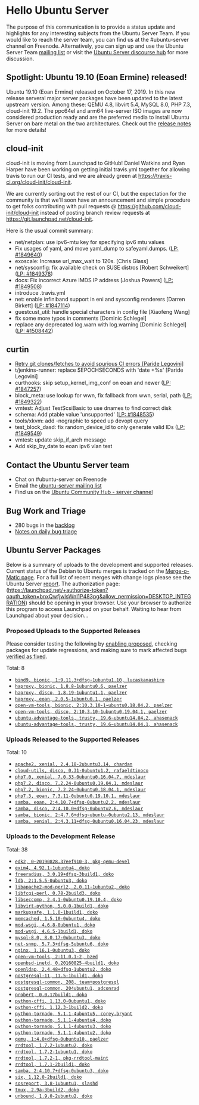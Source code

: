 # Hello Ubuntu Server

The purpose of this communication is to provide a status update and
highlights for any interesting subjects from the Ubuntu Server Team. If
you would like to reach the server team, you can find us at
the #ubuntu-server channel on Freenode. Alternatively, you can sign up
and use the Ubuntu Server Team [mailing list](https://lists.ubuntu.com/mailman/listinfo/ubuntu-server) or visit the
[Ubuntu Server discourse hub](https://discourse.ubuntu.com/c/server) for more
discussion.

## Spotlight: Ubuntu 19.10 (Eoan Ermine) released!

Ubuntu 19.10 (Eoan Ermine) released on October 17, 2019. In this new
release serveral major server packages have been updated to the latest upstream
version. Among these: QEMU 4.8, libvirt 5.4, MySQL 8.0, PHP 7.3, cloud-init 19.2.
The ppc64el and arm64 live-server ISO images are now considered production ready
and are the preferred media to install Ubuntu Server on  bare metal on the two
architectures. Check out the [release notes](https://wiki.ubuntu.com/EoanErmine/ReleaseNotes#Ubuntu_Server) for more details!


## cloud-init

cloud-init is moving from Launchpad to GitHub! Daniel Watkins and Ryan Harper have
been working on getting initial travis.yml together for allowing travis to run our
CI tests, and we are already green at https://travis-ci.org/cloud-init/cloud-init.

We are currently sorting out the rest of our CI, but the expectation for the
community is that we'll soon have an announcement and simple procedure to get
folks contributing with pull requests @ https://github.com/cloud-init/cloud-init
instead of posting branch review requests at https://git.launchpad.net/cloud-init.

Here is the usual commit summary:

- net/netplan: use ipv6-mtu key for specifying ipv6 mtu values
- Fix usages of yaml, and move yaml_dump to safeyaml.dumps. ([LP: #1849640](https://bugs.launchpad.net/bugs/1849640))
- exoscale: Increase url_max_wait to 120s. [Chris Glass]
- net/sysconfig: fix available check on SUSE distros
  [Robert Schweikert] ([LP: #1849378](https://bugs.launchpad.net/bugs/1849378))
- docs: Fix incorrect Azure IMDS IP address [Joshua Powers] ([LP: #1849508](https://bugs.launchpad.net/bugs/1849508))
- introduce .travis.yml
- net: enable infiniband support in eni and sysconfig renderers
  [Darren Birkett] ([LP: #1847114](https://bugs.launchpad.net/bugs/1847114))
- guestcust_util: handle special characters in config file [Xiaofeng Wang]
- fix some more typos in comments [Dominic Schlegel]
- replace any deprecated log.warn with log.warning
  [Dominic Schlegel] ([LP: #1508442](https://bugs.launchpad.net/bugs/1508442))


## curtin

- [Retry git clones/fetches to avoid spurious CI errors [Paride Legovini]](https://github.com/CanonicalLtd/server-jenkins-jobs/pull/85)
- t/jenkins-runner: replace $EPOCHSECONDS with 'date +%s' [Paride Legovini]
- curthooks: skip setup_kernel_img_conf on eoan and newer ([LP: #1847257](https://bugs.launchpad.net/bugs/1847257))
- block_meta: use lookup for wwn, fix fallback from wwn, serial, path
  ([LP: #1849322](https://bugs.launchpad.net/bugs/1849322))
- vmtest: Adjust TestScsiBasic to use dnames to find correct disk
- schema: Add ptable value 'unsupported' ([LP: #1848535](https://bugs.launchpad.net/bugs/1848535))
- tools/xkvm: add -nographic to speed up devopt query
- test_block_dasd: fix random_device_id to only generate valid IDs
  ([LP: #1849549](https://bugs.launchpad.net/bugs/1849549))
- vmtest: update skip_if_arch message
- Add skip_by_date to eoan ipv6 vlan test


## Contact the Ubuntu Server team

- Chat on #ubuntu-server on Freenode
- Email the [ubuntu-server mailing list](https://lists.ubuntu.com/mailman/listinfo/ubuntu-server)
- Find us on the [Ubuntu Community Hub - server channel](https://discourse.ubuntu.com/c/server)

## Bug Work and Triage

- 280 bugs in the [backlog]('https://bugs.launchpad.net/~ubuntu-server/+subscribedbugs)
- [Notes on daily bug triage](https://wiki.ubuntu.com/ServerTeam/KnowledgeBase#Bug_Triage)

## Ubuntu Server Packages

Below is a summary of uploads to the development and supported
releases. Current status of the Debian to Ubuntu merges is tracked on
the [Merge-o-Matic page](https://merges.ubuntu.com/main.html). For a
full list of recent merges with change logs please see the Ubuntu
Server [report](http://reqorts.qa.ubuntu.com/reports/ubuntu-server/merges.html).
The authorization page:
 (https://launchpad.net/+authorize-token?oauth_token=bnxQwfjwlsWnl1P483pg&allow_permission=DESKTOP_INTEGRATION)
should be opening in your browser. Use your browser to authorize
this program to access Launchpad on your behalf.
Waiting to hear from Launchpad about your decision...

### Proposed Uploads to the Supported Releases

Please consider testing the following by [enabling proposed](https://wiki.ubuntu.com/Testing/EnableProposed), checking packages for update regressions, and making sure to mark affected bugs [verified as fixed](https://wiki.ubuntu.com/StableReleaseUpdates#Verification).

Total: 8

- [`bind9, bionic, 1:9.11.3+dfsg-1ubuntu1.10, lucaskanashiro`](https://launchpad.net/ubuntu/+source/bind9/1:9.11.3+dfsg-1ubuntu1.10)
- [`haproxy, bionic, 1.8.8-1ubuntu0.6, paelzer`](https://launchpad.net/ubuntu/+source/haproxy/1.8.8-1ubuntu0.6)
- [`haproxy, disco, 1.8.19-1ubuntu1.1, paelzer`](https://launchpad.net/ubuntu/+source/haproxy/1.8.19-1ubuntu1.1)
- [`haproxy, eoan, 2.0.5-1ubuntu0.1, paelzer`](https://launchpad.net/ubuntu/+source/haproxy/2.0.5-1ubuntu0.1)
- [`open-vm-tools, bionic, 2:10.3.10-1~ubuntu0.18.04.2, paelzer`](https://launchpad.net/ubuntu/+source/open-vm-tools/2:10.3.10-1~ubuntu0.18.04.2)
- [`open-vm-tools, disco, 2:10.3.10-1ubuntu0.19.04.1, paelzer`](https://launchpad.net/ubuntu/+source/open-vm-tools/2:10.3.10-1ubuntu0.19.04.1)
- [`ubuntu-advantage-tools, trusty, 19.6~ubuntu14.04.2, ahasenack`](https://launchpad.net/ubuntu/+source/ubuntu-advantage-tools/19.6~ubuntu14.04.2)
- [`ubuntu-advantage-tools, trusty, 19.6~ubuntu14.04.1, ahasenack`](https://launchpad.net/ubuntu/+source/ubuntu-advantage-tools/19.6~ubuntu14.04.1)

### Uploads Released to the Supported Releases

Total: 10

- [`apache2, xenial, 2.4.18-2ubuntu3.14, chardan`](https://launchpad.net/ubuntu/+source/apache2/2.4.18-2ubuntu3.14)
- [`cloud-utils, disco, 0.31-0ubuntu1.2, rafaeldtinoco`](https://launchpad.net/ubuntu/+source/cloud-utils/0.31-0ubuntu1.2)
- [`php7.0, xenial, 7.0.33-0ubuntu0.16.04.7, mdeslaur`](https://launchpad.net/ubuntu/+source/php7.0/7.0.33-0ubuntu0.16.04.7)
- [`php7.2, disco, 7.2.24-0ubuntu0.19.04.1, mdeslaur`](https://launchpad.net/ubuntu/+source/php7.2/7.2.24-0ubuntu0.19.04.1)
- [`php7.2, bionic, 7.2.24-0ubuntu0.18.04.1, mdeslaur`](https://launchpad.net/ubuntu/+source/php7.2/7.2.24-0ubuntu0.18.04.1)
- [`php7.3, eoan, 7.3.11-0ubuntu0.19.10.1, mdeslaur`](https://launchpad.net/ubuntu/+source/php7.3/7.3.11-0ubuntu0.19.10.1)
- [`samba, eoan, 2:4.10.7+dfsg-0ubuntu2.2, mdeslaur`](https://launchpad.net/ubuntu/+source/samba/2:4.10.7+dfsg-0ubuntu2.2)
- [`samba, disco, 2:4.10.0+dfsg-0ubuntu2.6, mdeslaur`](https://launchpad.net/ubuntu/+source/samba/2:4.10.0+dfsg-0ubuntu2.6)
- [`samba, bionic, 2:4.7.6+dfsg~ubuntu-0ubuntu2.13, mdeslaur`](https://launchpad.net/ubuntu/+source/samba/2:4.7.6+dfsg~ubuntu-0ubuntu2.13)
- [`samba, xenial, 2:4.3.11+dfsg-0ubuntu0.16.04.23, mdeslaur`](https://launchpad.net/ubuntu/+source/samba/2:4.3.11+dfsg-0ubuntu0.16.04.23)

### Uploads to the Development Release

Total: 38

- [`edk2, 0~20190828.37eef910-3, pkg-qemu-devel`](https://launchpad.net/ubuntu/+source/edk2/0~20190828.37eef910-3)
- [`exim4, 4.92.1-1ubuntu4, doko`](https://launchpad.net/ubuntu/+source/exim4/4.92.1-1ubuntu4)
- [`freeradius, 3.0.19+dfsg-3build1, doko`](https://launchpad.net/ubuntu/+source/freeradius/3.0.19+dfsg-3build1)
- [`ldb, 2:1.5.5-0ubuntu3, doko`](https://launchpad.net/ubuntu/+source/ldb/2:1.5.5-0ubuntu3)
- [`libapache2-mod-perl2, 2.0.11-1ubuntu2, doko`](https://launchpad.net/ubuntu/+source/libapache2-mod-perl2/2.0.11-1ubuntu2)
- [`libfcgi-perl, 0.78-2build3, doko`](https://launchpad.net/ubuntu/+source/libfcgi-perl/0.78-2build3)
- [`libseccomp, 2.4.1-0ubuntu0.19.10.4, doko`](https://launchpad.net/ubuntu/+source/libseccomp/2.4.1-0ubuntu0.19.10.4)
- [`libvirt-python, 5.0.0-1build1, doko`](https://launchpad.net/ubuntu/+source/libvirt-python/5.0.0-1build1)
- [`markupsafe, 1.1.0-1build1, doko`](https://launchpad.net/ubuntu/+source/markupsafe/1.1.0-1build1)
- [`memcached, 1.5.10-0ubuntu4, doko`](https://launchpad.net/ubuntu/+source/memcached/1.5.10-0ubuntu4)
- [`mod-wsgi, 4.6.8-0ubuntu1, doko`](https://launchpad.net/ubuntu/+source/mod-wsgi/4.6.8-0ubuntu1)
- [`mod-wsgi, 4.6.5-1build1, doko`](https://launchpad.net/ubuntu/+source/mod-wsgi/4.6.5-1build1)
- [`mysql-8.0, 8.0.17-0ubuntu3, doko`](https://launchpad.net/ubuntu/+source/mysql-8.0/8.0.17-0ubuntu3)
- [`net-snmp, 5.7.3+dfsg-5ubuntu6, doko`](https://launchpad.net/ubuntu/+source/net-snmp/5.7.3+dfsg-5ubuntu6)
- [`nginx, 1.16.1-0ubuntu3, doko`](https://launchpad.net/ubuntu/+source/nginx/1.16.1-0ubuntu3)
- [`open-vm-tools, 2:11.0.1-2, bzed`](https://launchpad.net/ubuntu/+source/open-vm-tools/2:11.0.1-2)
- [`openbsd-inetd, 0.20160825-4build1, doko`](https://launchpad.net/ubuntu/+source/openbsd-inetd/0.20160825-4build1)
- [`openldap, 2.4.48+dfsg-1ubuntu2, doko`](https://launchpad.net/ubuntu/+source/openldap/2.4.48+dfsg-1ubuntu2)
- [`postgresql-11, 11.5-1build1, doko`](https://launchpad.net/ubuntu/+source/postgresql-11/11.5-1build1)
- [`postgresql-common, 208, team+postgresql`](https://launchpad.net/ubuntu/+source/postgresql-common/208)
- [`postgresql-common, 204ubuntu1, adconrad`](https://launchpad.net/ubuntu/+source/postgresql-common/204ubuntu1)
- [`probert, 0.0.17build1, doko`](https://launchpad.net/ubuntu/+source/probert/0.0.17build1)
- [`python-cffi, 1.13.0-0ubuntu1, doko`](https://launchpad.net/ubuntu/+source/python-cffi/1.13.0-0ubuntu1)
- [`python-cffi, 1.12.3-1build2, doko`](https://launchpad.net/ubuntu/+source/python-cffi/1.12.3-1build2)
- [`python-tornado, 5.1.1-4ubuntu5, corey.bryant`](https://launchpad.net/ubuntu/+source/python-tornado/5.1.1-4ubuntu5)
- [`python-tornado, 5.1.1-4ubuntu4, doko`](https://launchpad.net/ubuntu/+source/python-tornado/5.1.1-4ubuntu4)
- [`python-tornado, 5.1.1-4ubuntu3, doko`](https://launchpad.net/ubuntu/+source/python-tornado/5.1.1-4ubuntu3)
- [`python-tornado, 5.1.1-4ubuntu2, doko`](https://launchpad.net/ubuntu/+source/python-tornado/5.1.1-4ubuntu2)
- [`qemu, 1:4.0+dfsg-0ubuntu10, paelzer`](https://launchpad.net/ubuntu/+source/qemu/1:4.0+dfsg-0ubuntu10)
- [`rrdtool, 1.7.2-1ubuntu2, doko`](https://launchpad.net/ubuntu/+source/rrdtool/1.7.2-1ubuntu2)
- [`rrdtool, 1.7.2-1ubuntu1, doko`](https://launchpad.net/ubuntu/+source/rrdtool/1.7.2-1ubuntu1)
- [`rrdtool, 1.7.2-1, pkg-rrdtool-maint`](https://launchpad.net/ubuntu/+source/rrdtool/1.7.2-1)
- [`rrdtool, 1.7.1-2build1, doko`](https://launchpad.net/ubuntu/+source/rrdtool/1.7.1-2build1)
- [`samba, 2:4.10.7+dfsg-0ubuntu3, doko`](https://launchpad.net/ubuntu/+source/samba/2:4.10.7+dfsg-0ubuntu3)
- [`six, 1.12.0-2build1, doko`](https://launchpad.net/ubuntu/+source/six/1.12.0-2build1)
- [`sosreport, 3.8-1ubuntu1, slashd`](https://launchpad.net/ubuntu/+source/sosreport/3.8-1ubuntu1)
- [`tmux, 2.9a-3build2, doko`](https://launchpad.net/ubuntu/+source/tmux/2.9a-3build2)
- [`unbound, 1.9.0-2ubuntu2, doko`](https://launchpad.net/ubuntu/+source/unbound/1.9.0-2ubuntu2)
